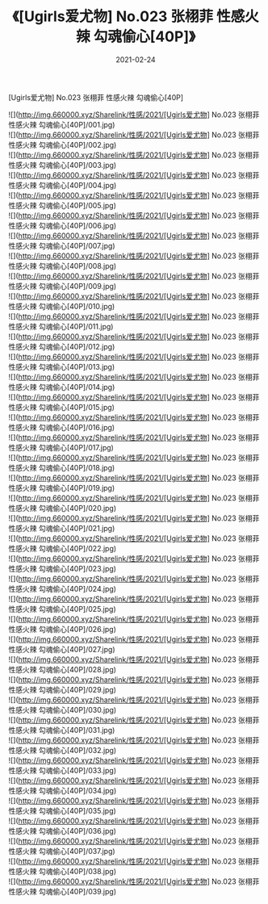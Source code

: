﻿---
layout: post
title:  《[Ugirls爱尤物] No.023 张栩菲 性感火辣 勾魂偷心[40P]》
date:   2021-02-24
img: http://img.660000.xyz/Sharelink/性感/2021/[Ugirls爱尤物] No.023 张栩菲 性感火辣 勾魂偷心[40P]/000.jpg
categories: [美女, 清纯, 唯美]
---

[Ugirls爱尤物] No.023 张栩菲 性感火辣 勾魂偷心[40P]

  ![](http://img.660000.xyz/Sharelink/性感/2021/[Ugirls爱尤物] No.023 张栩菲 性感火辣 勾魂偷心[40P]/001.jpg) <br> ![](http://img.660000.xyz/Sharelink/性感/2021/[Ugirls爱尤物] No.023 张栩菲 性感火辣 勾魂偷心[40P]/002.jpg) <br> ![](http://img.660000.xyz/Sharelink/性感/2021/[Ugirls爱尤物] No.023 张栩菲 性感火辣 勾魂偷心[40P]/003.jpg) <br> ![](http://img.660000.xyz/Sharelink/性感/2021/[Ugirls爱尤物] No.023 张栩菲 性感火辣 勾魂偷心[40P]/004.jpg) <br> ![](http://img.660000.xyz/Sharelink/性感/2021/[Ugirls爱尤物] No.023 张栩菲 性感火辣 勾魂偷心[40P]/005.jpg) <br> ![](http://img.660000.xyz/Sharelink/性感/2021/[Ugirls爱尤物] No.023 张栩菲 性感火辣 勾魂偷心[40P]/006.jpg) <br> ![](http://img.660000.xyz/Sharelink/性感/2021/[Ugirls爱尤物] No.023 张栩菲 性感火辣 勾魂偷心[40P]/007.jpg) <br> ![](http://img.660000.xyz/Sharelink/性感/2021/[Ugirls爱尤物] No.023 张栩菲 性感火辣 勾魂偷心[40P]/008.jpg) <br> ![](http://img.660000.xyz/Sharelink/性感/2021/[Ugirls爱尤物] No.023 张栩菲 性感火辣 勾魂偷心[40P]/009.jpg) <br> ![](http://img.660000.xyz/Sharelink/性感/2021/[Ugirls爱尤物] No.023 张栩菲 性感火辣 勾魂偷心[40P]/010.jpg) <br> ![](http://img.660000.xyz/Sharelink/性感/2021/[Ugirls爱尤物] No.023 张栩菲 性感火辣 勾魂偷心[40P]/011.jpg) <br> ![](http://img.660000.xyz/Sharelink/性感/2021/[Ugirls爱尤物] No.023 张栩菲 性感火辣 勾魂偷心[40P]/012.jpg) <br> ![](http://img.660000.xyz/Sharelink/性感/2021/[Ugirls爱尤物] No.023 张栩菲 性感火辣 勾魂偷心[40P]/013.jpg) <br> ![](http://img.660000.xyz/Sharelink/性感/2021/[Ugirls爱尤物] No.023 张栩菲 性感火辣 勾魂偷心[40P]/014.jpg) <br> ![](http://img.660000.xyz/Sharelink/性感/2021/[Ugirls爱尤物] No.023 张栩菲 性感火辣 勾魂偷心[40P]/015.jpg) <br> ![](http://img.660000.xyz/Sharelink/性感/2021/[Ugirls爱尤物] No.023 张栩菲 性感火辣 勾魂偷心[40P]/016.jpg) <br> ![](http://img.660000.xyz/Sharelink/性感/2021/[Ugirls爱尤物] No.023 张栩菲 性感火辣 勾魂偷心[40P]/017.jpg) <br> ![](http://img.660000.xyz/Sharelink/性感/2021/[Ugirls爱尤物] No.023 张栩菲 性感火辣 勾魂偷心[40P]/018.jpg) <br> ![](http://img.660000.xyz/Sharelink/性感/2021/[Ugirls爱尤物] No.023 张栩菲 性感火辣 勾魂偷心[40P]/019.jpg) <br> ![](http://img.660000.xyz/Sharelink/性感/2021/[Ugirls爱尤物] No.023 张栩菲 性感火辣 勾魂偷心[40P]/020.jpg) <br> ![](http://img.660000.xyz/Sharelink/性感/2021/[Ugirls爱尤物] No.023 张栩菲 性感火辣 勾魂偷心[40P]/021.jpg) <br> ![](http://img.660000.xyz/Sharelink/性感/2021/[Ugirls爱尤物] No.023 张栩菲 性感火辣 勾魂偷心[40P]/022.jpg) <br> ![](http://img.660000.xyz/Sharelink/性感/2021/[Ugirls爱尤物] No.023 张栩菲 性感火辣 勾魂偷心[40P]/023.jpg) <br> ![](http://img.660000.xyz/Sharelink/性感/2021/[Ugirls爱尤物] No.023 张栩菲 性感火辣 勾魂偷心[40P]/024.jpg) <br> ![](http://img.660000.xyz/Sharelink/性感/2021/[Ugirls爱尤物] No.023 张栩菲 性感火辣 勾魂偷心[40P]/025.jpg) <br> ![](http://img.660000.xyz/Sharelink/性感/2021/[Ugirls爱尤物] No.023 张栩菲 性感火辣 勾魂偷心[40P]/026.jpg) <br> ![](http://img.660000.xyz/Sharelink/性感/2021/[Ugirls爱尤物] No.023 张栩菲 性感火辣 勾魂偷心[40P]/027.jpg) <br> ![](http://img.660000.xyz/Sharelink/性感/2021/[Ugirls爱尤物] No.023 张栩菲 性感火辣 勾魂偷心[40P]/028.jpg) <br> ![](http://img.660000.xyz/Sharelink/性感/2021/[Ugirls爱尤物] No.023 张栩菲 性感火辣 勾魂偷心[40P]/029.jpg) <br> ![](http://img.660000.xyz/Sharelink/性感/2021/[Ugirls爱尤物] No.023 张栩菲 性感火辣 勾魂偷心[40P]/030.jpg) <br> ![](http://img.660000.xyz/Sharelink/性感/2021/[Ugirls爱尤物] No.023 张栩菲 性感火辣 勾魂偷心[40P]/031.jpg) <br> ![](http://img.660000.xyz/Sharelink/性感/2021/[Ugirls爱尤物] No.023 张栩菲 性感火辣 勾魂偷心[40P]/032.jpg) <br> ![](http://img.660000.xyz/Sharelink/性感/2021/[Ugirls爱尤物] No.023 张栩菲 性感火辣 勾魂偷心[40P]/033.jpg) <br> ![](http://img.660000.xyz/Sharelink/性感/2021/[Ugirls爱尤物] No.023 张栩菲 性感火辣 勾魂偷心[40P]/034.jpg) <br> ![](http://img.660000.xyz/Sharelink/性感/2021/[Ugirls爱尤物] No.023 张栩菲 性感火辣 勾魂偷心[40P]/035.jpg) <br> ![](http://img.660000.xyz/Sharelink/性感/2021/[Ugirls爱尤物] No.023 张栩菲 性感火辣 勾魂偷心[40P]/036.jpg) <br> ![](http://img.660000.xyz/Sharelink/性感/2021/[Ugirls爱尤物] No.023 张栩菲 性感火辣 勾魂偷心[40P]/037.jpg) <br> ![](http://img.660000.xyz/Sharelink/性感/2021/[Ugirls爱尤物] No.023 张栩菲 性感火辣 勾魂偷心[40P]/038.jpg) <br> ![](http://img.660000.xyz/Sharelink/性感/2021/[Ugirls爱尤物] No.023 张栩菲 性感火辣 勾魂偷心[40P]/039.jpg) <br>